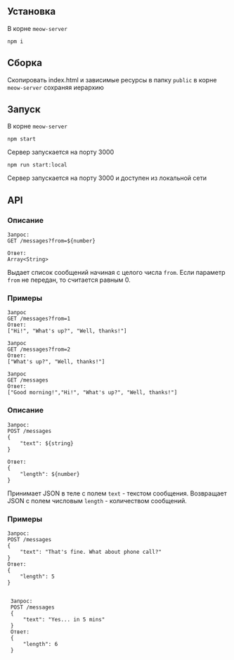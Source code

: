 ## Установка
В корне `meow-server`
```
npm i
```

## Сборка

Скопировать index.html и зависимые ресурсы в папку `public` в корне `meow-server`
сохраняя иерархию

## Запуск
В корне `meow-server`
```
npm start
```
Сервер запускается на порту 3000

```
npm run start:local
```
Сервер запускается на порту 3000 и доступен из локальной сети

## API
### Описание
```
Запрос:
GET /messages?from=${number}

Ответ:
Array<String>
```
Выдает список сообщений начиная с целого числа `from`. Если параметр `from` не передан, то считается
равным 0.

### Примеры
```
Запрос
GET /messages?from=1
Ответ:
["Hi!", "What's up?", "Well, thanks!"]

Запрос
GET /messages?from=2
Ответ:
["What's up?", "Well, thanks!"]

Запрос
GET /messages
Ответ:
["Good morning!","Hi!", "What's up?", "Well, thanks!"]
```

### Описание
```
Запрос:
POST /messages
{
    "text": ${string}
}

Ответ:
{
    "length": ${number}
}
```

Принимает JSON в теле с полем `text` - текстом сообщения.
 Возвращает JSON с полем числовым `length` - количеством сообщений.
 
 ### Примеры
 ```
 Запрос:
 POST /messages
 {
     "text": "That's fine. What about phone call?"
 }
 Ответ:
 {
     "length": 5
 }
 
 
  Запрос:
  POST /messages
  {
      "text": "Yes... in 5 mins"
  }
  Ответ:
  {
      "length": 6
  }
 ```